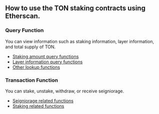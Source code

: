 
## How to use the TON staking contracts using Etherscan.

### Query Function

You can view information such as staking information, layer information, and total supply of TON.

- [Staking amount query functions](./view-functions.md#staking-amount-query-functions)
- [Layer information query functions](./view-functions.md#layer-information-query-functions)
- [Other lookup functions](./view-functions.md#other-lookup-functions)

### Transaction Function

You can stake, unstake, withdraw, or receive seigniorage.

- [Seigniorage related functions](./transaction-seigniorage-functions.md)
- [Staking related functions](./transaction-staking-functions.md)


